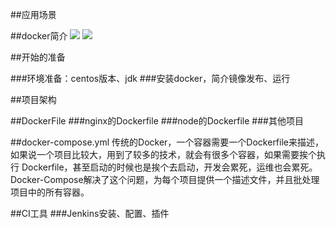 
##应用场景


##docker简介
![](https://www.docker.com/sites/default/files/d8/2018-11/docker-containerized-appliction-blue-border_2.png)
![](https://www.docker.com/sites/default/files/d8/2018-11/container-vm-whatcontainer_2.png)

##开始的准备

###环境准备：centos版本、jdk
###安装docker，简介镜像发布、运行

##项目架构

##DockerFile
###nginx的Dockerfile
###node的Dockerfile
###其他项目

##docker-compose.yml
传统的Docker，一个容器需要一个Dockerfile来描述，如果说一个项目比较大，用到了较多的技术，就会有很多个容器，如果需要挨个执行 Dockerfile，甚至启动的时候也是挨个去启动，开发会累死，运维也会累死。Docker-Compose解决了这个问题，为每个项目提供一个描述文件，并且批处理项目中的所有容器。


##CI工具
###Jenkins安装、配置、插件


